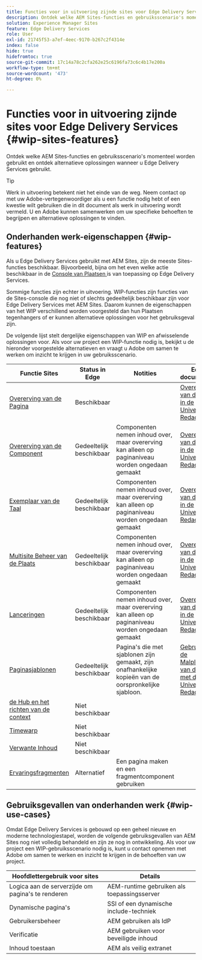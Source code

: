 ```yaml
---
title: Functies voor in uitvoering zijnde sites voor Edge Delivery Services
description: Ontdek welke AEM Sites-functies en gebruiksscenario's momenteel worden gebruikt en ontdek alternatieve oplossingen wanneer u Edge Delivery Services gebruikt.
solution: Experience Manager Sites
feature: Edge Delivery Services
role: User
exl-id: 21745f53-a7ef-4eec-9170-b267c2f4314e
index: false
hide: true
hidefromtoc: true
source-git-commit: 17c14a78c2cfa262e25c6196fa73c6c4b17e200a
workflow-type: tm+mt
source-wordcount: '473'
ht-degree: 0%

---
```


# Functies voor in uitvoering zijnde sites voor Edge Delivery Services {#wip-sites-features}

Ontdek welke AEM Sites-functies en gebruiksscenario&#39;s momenteel worden gebruikt en ontdek alternatieve oplossingen wanneer u Edge Delivery Services gebruikt.

>[!TIP]
>
>Werk in uitvoering betekent niet het einde van de weg. Neem contact op met uw Adobe-vertegenwoordiger als u een functie nodig hebt of een kwestie wilt gebruiken die in dit document als werk in uitvoering wordt vermeld. U en Adobe kunnen samenwerken om uw specifieke behoeften te begrijpen en alternatieve oplossingen te vinden.

## Onderhanden werk-eigenschappen {#wip-features}

Als u Edge Delivery Services gebruikt met AEM Sites, zijn de meeste Sites-functies beschikbaar. Bijvoorbeeld, bijna om het even welke actie beschikbaar in de [ Console van Plaatsen ](/help/sites-cloud/authoring/sites-console/introduction.md) is van toepassing op Edge Delivery Services.

Sommige functies zijn echter in uitvoering. WIP-functies zijn functies van de Sites-console die nog niet of slechts gedeeltelijk beschikbaar zijn voor Edge Delivery Services met AEM Sites. Daarom kunnen de eigenschappen van het WIP verschillend worden voorgesteld dan hun Plaatsen tegenhangers of er kunnen alternatieve oplossingen voor het gebruiksgeval zijn.

De volgende lijst stelt dergelijke eigenschappen van WIP en afwisselende oplossingen voor. Als voor uw project een WIP-functie nodig is, bekijkt u de hieronder voorgestelde alternatieven en vraagt u Adobe om samen te werken om inzicht te krijgen in uw gebruiksscenario.

| Functie Sites | Status in Edge | Notities | Edge-documentatie |
|---|---|---|---|
| [ Overerving van de Pagina ](/help/sites-cloud/administering/msm-and-translation.md) | Beschikbaar |  | [ Overerving van de Inhoud in de Universele Redacteur ](/help/sites-cloud/authoring/universal-editor/inheritance.md) |
| [ Overerving van de Component ](/help/sites-cloud/administering/msm-and-translation.md) | Gedeeltelijk beschikbaar | Componenten nemen inhoud over, maar overerving kan alleen op paginaniveau worden ongedaan gemaakt | [ Overerving van de Inhoud in de Universele Redacteur ](/help/sites-cloud/authoring/universal-editor/inheritance.md) |
| [ Exemplaar van de Taal ](/help/sites-cloud/administering/translation/overview.md) | Gedeeltelijk beschikbaar | Componenten nemen inhoud over, maar overerving kan alleen op paginaniveau worden ongedaan gemaakt | [ Overerving van de Inhoud in de Universele Redacteur ](/help/sites-cloud/authoring/universal-editor/inheritance.md) |
| [ Multisite Beheer van de Plaats ](/help/sites-cloud/administering/msm/overview.md) | Gedeeltelijk beschikbaar | Componenten nemen inhoud over, maar overerving kan alleen op paginaniveau worden ongedaan gemaakt | [ Overerving van de Inhoud in de Universele Redacteur ](/help/sites-cloud/authoring/universal-editor/inheritance.md) |
| [ Lanceringen ](/help/sites-cloud/authoring/launches/overview.md) | Gedeeltelijk beschikbaar | Componenten nemen inhoud over, maar overerving kan alleen op paginaniveau worden ongedaan gemaakt | [ Overerving van de Inhoud in de Universele Redacteur ](/help/sites-cloud/authoring/universal-editor/inheritance.md) |
| [Paginasjablonen](/help/sites-cloud/authoring/page-editor/templates.md) | Gedeeltelijk beschikbaar | Pagina&#39;s die met sjablonen zijn gemaakt, zijn onafhankelijke kopieën van de oorspronkelijke sjabloon. | [ Gebruikend de Malplaatjes van de Pagina met de Universele Redacteur ](/help/sites-cloud/authoring/universal-editor/templates.md) |
| [ de Hub en het richten van de context ](/help/sites-cloud/authoring/personalization/overview.md) | Niet beschikbaar |  |  |
| [ Timewarp ](/help/sites-cloud/authoring/launches/preview.md) | Niet beschikbaar |  |  |
| [ Verwante Inhoud ](/help/sites-cloud/authoring/page-editor/editor-side-panel.md#associated-content-browser) | Niet beschikbaar |  |  |
| [Ervaringsfragmenten](/help/sites-cloud/authoring/fragments/experience-fragments.md) | Alternatief | Een pagina maken en een fragmentcomponent gebruiken |  |

## Gebruiksgevallen van onderhanden werk {#wip-use-cases}

Omdat Edge Delivery Services is gebouwd op een geheel nieuwe en moderne technologiestapel, worden de volgende gebruiksgevallen van AEM Sites nog niet volledig behandeld en zijn ze nog in ontwikkeling. Als voor uw project een WIP-gebruiksscenario nodig is, kunt u contact opnemen met Adobe om samen te werken en inzicht te krijgen in de behoeften van uw project.

| Hoofdlettergebruik voor sites | Details |
|---|---|
| Logica aan de serverzijde om pagina&#39;s te renderen | AEM-runtime gebruiken als toepassingsserver |
| Dynamische pagina&#39;s | SSI of een dynamische include-techniek |
| Gebruikersbeheer | AEM gebruiken als IdP |
| Verificatie | AEM gebruiken voor beveiligde inhoud |
| Inhoud toestaan | AEM als veilig extranet |
